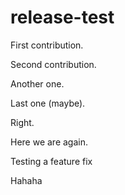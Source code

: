 # release-test

First contribution.

Second contribution.

Another one.

Last one (maybe).

Right.

Here we are again.

Testing a feature fix

Hahaha
